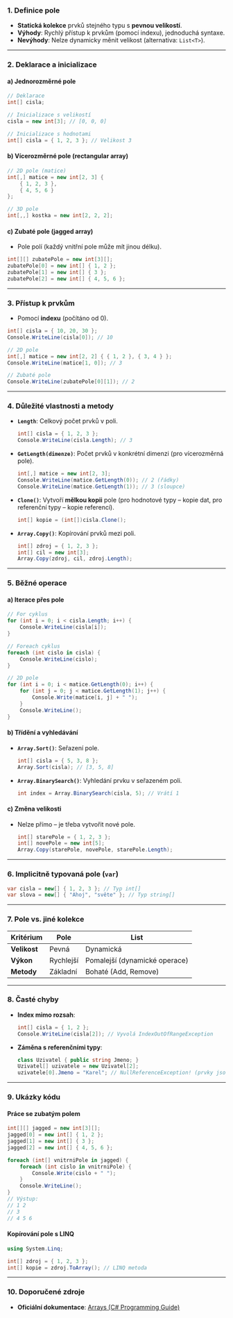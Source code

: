 
### **1. Definice pole**

- **Statická kolekce** prvků stejného typu s **pevnou velikostí**.
- **Výhody**: Rychlý přístup k prvkům (pomocí indexu), jednoduchá syntaxe.
- **Nevýhody**: Nelze dynamicky měnit velikost (alternativa: `List<T>`).

---

### **2. Deklarace a inicializace**

#### **a) Jednorozměrné pole**

```csharp
// Deklarace
int[] cisla;

// Inicializace s velikostí
cisla = new int[3]; // [0, 0, 0]

// Inicializace s hodnotami
int[] cisla = { 1, 2, 3 }; // Velikost 3
```

#### **b) Vícerozměrné pole (rectangular array)**

```csharp
// 2D pole (matice)
int[,] matice = new int[2, 3] { 
    { 1, 2, 3 }, 
    { 4, 5, 6 } 
};

// 3D pole
int[,,] kostka = new int[2, 2, 2];
```

#### **c) Zubaté pole (jagged array)**

- Pole polí (každý vnitřní pole může mít jinou délku).
```csharp
int[][] zubatePole = new int[3][];
zubatePole[0] = new int[] { 1, 2 };
zubatePole[1] = new int[] { 3 };
zubatePole[2] = new int[] { 4, 5, 6 };
```

---

### **3. Přístup k prvkům**

- Pomocí **indexu** (počítáno od 0).
```csharp
int[] cisla = { 10, 20, 30 };
Console.WriteLine(cisla[0]); // 10

// 2D pole
int[,] matice = new int[2, 2] { { 1, 2 }, { 3, 4 } };
Console.WriteLine(matice[1, 0]); // 3

// Zubaté pole
Console.WriteLine(zubatePole[0][1]); // 2
```

---

### **4. Důležité vlastnosti a metody**

- **`Length`**: Celkový počet prvků v poli.
  ```csharp
  int[] cisla = { 1, 2, 3 };
  Console.WriteLine(cisla.Length); // 3
  ```
  
- **`GetLength(dimenze)`**: Počet prvků v konkrétní dimenzi (pro vícerozměrná pole).
  ```csharp
  int[,] matice = new int[2, 3];
  Console.WriteLine(matice.GetLength(0)); // 2 (řádky)
  Console.WriteLine(matice.GetLength(1)); // 3 (sloupce)
  ```

- **`Clone()`**: Vytvoří **mělkou kopii** pole (pro hodnotové typy – kopie dat, pro referenční typy – kopie referencí).
  ```csharp
  int[] kopie = (int[])cisla.Clone();
  ```

- **`Array.Copy()`**: Kopírování prvků mezi poli.
  ```csharp
  int[] zdroj = { 1, 2, 3 };
  int[] cil = new int[3];
  Array.Copy(zdroj, cil, zdroj.Length);
  ```

---

### **5. Běžné operace**

#### **a) Iterace přes pole**

```csharp
// For cyklus
for (int i = 0; i < cisla.Length; i++) {
    Console.WriteLine(cisla[i]);
}

// Foreach cyklus
foreach (int cislo in cisla) {
    Console.WriteLine(cislo);
}

// 2D pole
for (int i = 0; i < matice.GetLength(0); i++) {
    for (int j = 0; j < matice.GetLength(1); j++) {
        Console.Write(matice[i, j] + " ");
    }
    Console.WriteLine();
}
```

#### **b) Třídění a vyhledávání**

- **`Array.Sort()`**: Seřazení pole.
  ```csharp
  int[] cisla = { 5, 3, 8 };
  Array.Sort(cisla); // [3, 5, 8]
  ```
  
- **`Array.BinarySearch()`**: Vyhledání prvku v seřazeném poli.
  ```csharp
  int index = Array.BinarySearch(cisla, 5); // Vrátí 1
  ```

#### **c) Změna velikosti**

- Nelze přímo – je třeba vytvořit nové pole.
  ```csharp
  int[] starePole = { 1, 2, 3 };
  int[] novePole = new int[5];
  Array.Copy(starePole, novePole, starePole.Length);
  ```

---

### **6. Implicitně typovaná pole (`var`)**

```csharp
var cisla = new[] { 1, 2, 3 }; // Typ int[]
var slova = new[] { "Ahoj", "světe" }; // Typ string[]
```

---

### **7. Pole vs. jiné kolekce**

| **Kritérium**       | **Pole**               | **List<T>**            |  
|----------------------|------------------------|------------------------|  
| **Velikost**         | Pevná                  | Dynamická              |  
| **Výkon**            | Rychlejší              | Pomalejší (dynamické operace) |  
| **Metody**           | Základní               | Bohaté (Add, Remove)   |  

---

### **8. Časté chyby**

- **Index mimo rozsah**:
  ```csharp
  int[] cisla = { 1, 2 };
  Console.WriteLine(cisla[2]); // Vyvolá IndexOutOfRangeException
  ```
  
- **Záměna s referenčními typy**:
  ```csharp
  class Uzivatel { public string Jmeno; }
  Uzivatel[] uzivatele = new Uzivatel[2];
  uzivatele[0].Jmeno = "Karel"; // NullReferenceException! (prvky jsou null)
  ```

---

### **9. Ukázky kódu**

#### **Práce se zubatým polem**

```csharp
int[][] jagged = new int[3][];
jagged[0] = new int[] { 1, 2 };
jagged[1] = new int[] { 3 };
jagged[2] = new int[] { 4, 5, 6 };

foreach (int[] vnitrniPole in jagged) {
    foreach (int cislo in vnitrniPole) {
        Console.Write(cislo + " ");
    }
    Console.WriteLine();
}
// Výstup:
// 1 2
// 3
// 4 5 6
```

#### **Kopírování pole s LINQ**

```csharp
using System.Linq;

int[] zdroj = { 1, 2, 3 };
int[] kopie = zdroj.ToArray(); // LINQ metoda
```

---

### **10. Doporučené zdroje**

- **Oficiální dokumentace**: [Arrays (C# Programming Guide)](https://learn.microsoft.com/cs-cz/dotnet/csharp/programming-guide/arrays/)
